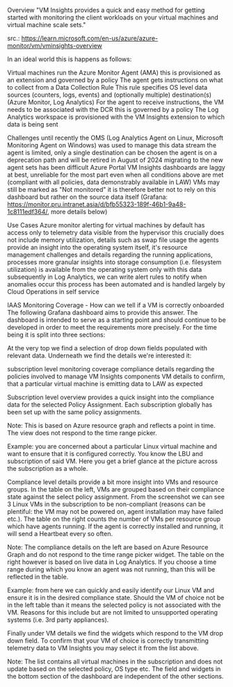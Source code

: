 Overview
"VM Insights provides a quick and easy method for getting started with monitoring the client workloads on your virtual machines and virtual machine scale sets."

src.: https://learn.microsoft.com/en-us/azure/azure-monitor/vm/vminsights-overview



In an ideal world this is happens as follows:




 
Virtual machines run the Azure Monitor Agent (AMA)
this is provisioned as an extension and governed by a policy
The agent gets instructions on what to collect from a Data Collection Rule
This rule specifies OS level data sources (counters, logs, events) and (optionally multiple) destination(s) (Azure Monitor, Log Analytics)
For the agent to receive instructions, the VM needs to be associated with the DCR
this is governed by a policy
The Log Analytics workspace is provisioned with the VM Insights extension to which data is being sent




Challenges
until recently the OMS (Log Analytics Agent on Linux, Microsoft Monitoring Agent on Windows) was used to manage this data stream
the agent is limited, only a single destination can be chosen
the agent is on a deprecation path and will be retired in August of 2024
migrating to the new agent sets has been difficult
Azure Portal VM Insights dashboards are laggy at best, unreliable for the most part
even when all conditions above are met (compliant with all policies, data demonstrably available in LAW) VMs may still be marked as "Not monitored"
it is therefore better not to rely on this dashboard but rather on the source data itself (Grafana: https://monitor.pru.intranet.asia/d/bfb55323-189f-46b1-9a48-1c8111edf364/, more details below)


Use Cases
Azure monitor alerting for virtual machines by default has access only to telemetry data visible from the hypervisor
this crucially does not include memory utilization, details such as swap file usage
the agents provide an insight into the operating system itself, it's resource management challenges and details regarding the running applications, processes
more granular insights into storage consumption (i.e. filesystem utilization) is available from the operating system only
with this data subsequently in Log Analytics, we can write alert rules to notify when anomalies occur
this process has been automated and is handled largely by Cloud Operations in self service


IAAS Monitoring Coverage - How can we tell if a VM is correctly onboarded
The following Grafana dashboard aims to provide this answer. The dashboard is intended to serve as a starting point and should continue to be developed in order to meet the requirements more precisely. For the time being it is split into three sections:







At the very top we find a selection of drop down fields populated with relevant data. Underneath we find the details we're interested it:

subscription level monitoring coverage
compliance details regarding the policies involved to manage VM Insights components
VM details to confirm, that a particular virtual machine is emitting data to LAW as expected






Subscription level overview provides a quick insight into the compliance data for the selected Policy Assignment. Each subscription globally has been set up with the same policy assignments.

Note: This is based on Azure resource graph and reflects a point in time. The view does not respond to the time range picker.



Example: you are concerned about a particular Linux virtual machine and want to ensure that it is configured correctly. You know the LBU and subscription of said VM. Here you get a brief glance at the picture across the subscription as a whole.







Compliance level details provide a bit more insight into VMs and resource groups. In the table on the left, VMs are grouped based on their compliance state against the select policy assignment. From the screenshot we can see 3 Linux VMs in the subscription to be non-compliant (reasons can be plentiful: the VM may not be powered on, agent installation may have failed etc.). The table on the right counts the number of VMs per resource group which have agents running. If the agent is correctly installed and running, it will send a Heartbeat every so often. 

Note: The compliance details on the left are based on Azure Resource Graph and do not respond to the time range picker widget. The table on the right however is based on live data in Log Analytics. If you choose a time range during which you know an agent was not running, than this will be reflected in the table.



Example: from here we can quickly and easily identify our Linux VM and ensure it is in the desired compliance state. Should the VM of choice not be in the left table than it means the selected policy is not associated with the VM. Reasons for this include but are not limited to unsupported operating systems (i.e. 3rd party appliances).





Finally under VM details we find the widgets which respond to the VM drop down field. To confirm that your VM of choice is correctly transmitting telemetry data to VM Insights you may select it from the list above.



Note: The list contains all virtual machines in the subscription and does not update based on the selected policy, OS type etc. The field and widgets in the bottom section of the dashboard are independent of the other sections.
